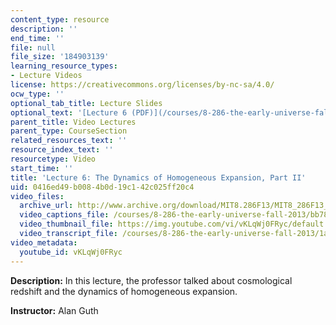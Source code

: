 ```yaml
---
content_type: resource
description: ''
end_time: ''
file: null
file_size: '184903139'
learning_resource_types:
- Lecture Videos
license: https://creativecommons.org/licenses/by-nc-sa/4.0/
ocw_type: ''
optional_tab_title: Lecture Slides
optional_text: '[Lecture 6 (PDF)](/courses/8-286-the-early-universe-fall-2013/resources/mit8_286f13_lec06)'
parent_title: Video Lectures
parent_type: CourseSection
related_resources_text: ''
resource_index_text: ''
resourcetype: Video
start_time: ''
title: 'Lecture 6: The Dynamics of Homogeneous Expansion, Part II'
uid: 0416ed49-b008-4b0d-19c1-42c025ff20c4
video_files:
  archive_url: http://www.archive.org/download/MIT8.286F13/MIT8_286F13_lec06_300k.mp4
  video_captions_file: /courses/8-286-the-early-universe-fall-2013/bb785df9c9a35ad4b47efc6a0855c48f_vKLqWj0FRyc.vtt
  video_thumbnail_file: https://img.youtube.com/vi/vKLqWj0FRyc/default.jpg
  video_transcript_file: /courses/8-286-the-early-universe-fall-2013/1a0af97c8db7221f47634e47e0bb3324_vKLqWj0FRyc.pdf
video_metadata:
  youtube_id: vKLqWj0FRyc
---
```


**Description:** In this lecture, the professor talked about cosmological redshift and the dynamics of homogeneous expansion.

**Instructor:** Alan Guth

